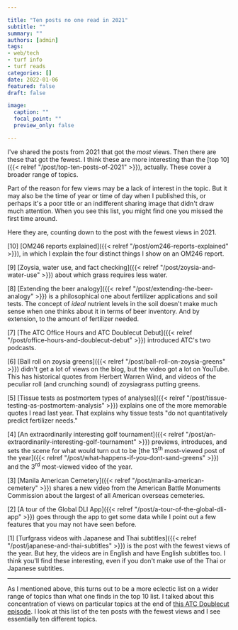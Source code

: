 ```yaml
---

title: "Ten posts no one read in 2021"
subtitle: ""
summary: ""
authors: [admin]
tags: 
- web/tech
- turf info
- turf reads
categories: []
date: 2022-01-06
featured: false
draft: false

image:
  caption: ""
  focal_point: ""
  preview_only: false

---
```


I've shared the posts from 2021 that got the *most* views. Then there are these that got the fewest. I think these are more interesting than the [top 10]({{< relref "/post/top-ten-posts-of-2021" >}}), actually. These cover a broader range of topics.

Part of the reason for few views may be a lack of interest in the topic. But it may also be the time of year or time of day when I published this, or perhaps it's a poor title or an indifferent sharing image that didn't draw much attention. When you see this list, you might find one you missed the first time around.

Here they are, counting down to the post with the fewest views in 2021. 

[10] [OM246 reports explained]({{< relref "/post/om246-reports-explained" >}}), in which I explain the four distinct things I show on an OM246 report.

[9] [Zoysia, water use, and fact checking]({{< relref "/post/zoysia-and-water-use" >}}) about which grass requires less water.

[8] [Extending the beer analogy]({{< relref "/post/extending-the-beer-analogy" >}}) is a philosophical one about fertilizer applications and soil tests. The concept of *ideal* nutrient levels in the soil doesn't make much sense when one thinks about it in terms of beer inventory. And by extension, to the amount of fertilizer needed.

[7] [The ATC Office Hours and ATC Doublecut Debut]({{< relref "/post/office-hours-and-doublecut-debut" >}}) introduced ATC's two podcasts. 

[6] [Ball roll on zoysia greens]({{< relref "/post/ball-roll-on-zoysia-greens" >}}) didn't get a lot of views on the blog, but the video got a lot on YouTube. This has historical quotes from Herbert Warren Wind, and videos of the peculiar roll (and crunching sound) of zoysiagrass putting greens.

[5] [Tissue tests as postmortem types of analyses]({{< relref "/post/tissue-testing-as-postmortem-analysis" >}}) explains one of the more memorable quotes I read last year. That explains why tissue tests "do not quantitatively predict fertilizer needs."

[4] [An extraordinarily interesting golf tournament]({{< relref "/post/an-extraordinarily-interesting-golf-tournament" >}}) previews, introduces, and sets the scene for what would turn out to be [the 13<sup>th</sup> most-viewed post of the year]({{< relref "/post/what-happens-if-you-dont-sand-greens" >}}) and the 3<sup>rd</sup> most-viewed video of the year.

[3] [Manila American Cemetery]({{< relref "/post/manila-american-cemetery" >}}) shares a new video from the American Battle Monuments Commission about the largest of all American overseas cemeteries. 

[2] [A tour of the Global DLI App]({{< relref "/post/a-tour-of-the-global-dli-app" >}}) goes through the app to get some data while I point out a few features that you may not have seen before.

[1] [Turfgrass videos with Japanese and Thai subtitles]({{< relref "/post/japanese-and-thai-subtitles" >}}) is the post with the fewest views of the year. But hey, the videos are in English and have English subtitles too. I think you'll find these interesting, even if you don't make use of the Thai or Japanese subtitles.

---

As I mentioned above, this turns out to be a more eclectic list on a wider range of topics than what one finds in the top 10 list. I talked about this concentration of views on particular topics at the end of [this ATC Doublecut episode](https://share.transistor.fm/s/f945e767). I look at this list of the ten posts with the fewest views and I see essentially ten different topics. 







